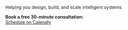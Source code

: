 Helping you design, build, and scale intelligent systems.

**Book a free 30-minute consultation:**  
<a href="https://calendly.com/ai-emma-me/30min" target="_blank">Schedule on Calendly</a>
